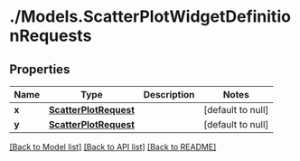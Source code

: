 # ./Models.ScatterPlotWidgetDefinitionRequests
## Properties

Name | Type | Description | Notes
------------ | ------------- | ------------- | -------------
**x** | [**ScatterPlotRequest**][1] |  | [default to null]
**y** | [**ScatterPlotRequest**][1] |  | [default to null]

[[Back to Model list]][2] [[Back to API list]][3] [[Back to README]][4]

[1]: ScatterPlotRequest.md
[2]: ../README.md#documentation-for-models
[3]: ../README.md#documentation-for-api-endpoints
[4]: ../README.md
